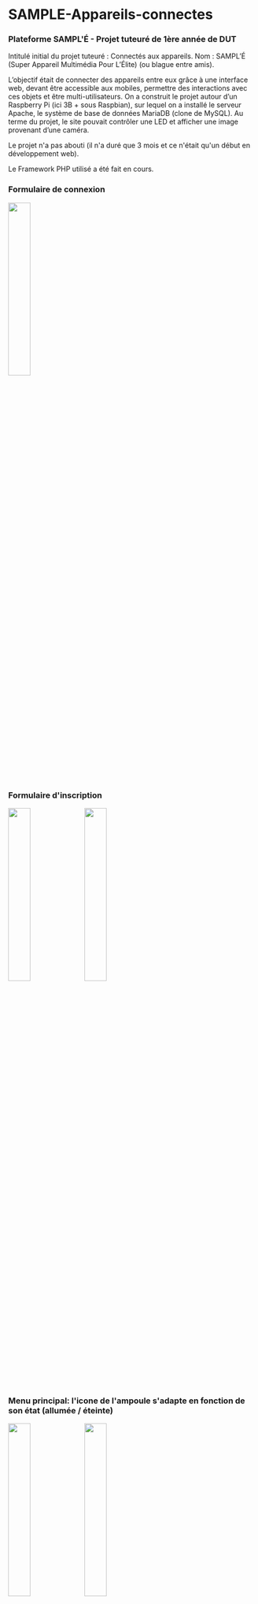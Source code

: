 # SAMPLE-Appareils-connectes
### Plateforme SAMPL'É - Projet tuteuré de 1ère année de DUT

Intitulé initial du projet tuteuré : Connectés aux appareils.
Nom : SAMPL’É (Super Appareil Multimédia Pour L’Élite) (ou blague entre amis).

L’objectif était de connecter des appareils entre eux grâce à une interface web, devant être accessible aux mobiles, permettre des interactions avec ces objets et être multi-utilisateurs. 
On a construit le projet autour d’un Raspberry Pi (ici 3B + sous Raspbian), sur lequel on a installé le serveur Apache, le système de base de données MariaDB (clone de MySQL).
Au terme du projet, le site pouvait contrôler une LED et afficher une image provenant d’une caméra.

Le projet n'a pas abouti (il n'a duré que 3 mois et ce n'était qu'un début en développement web).

Le Framework PHP utilisé a été fait en cours.

### Formulaire de connexion
<div>
  <img src="https://raw.githubusercontent.com/corentin703/SAMPLE-Appareils-connectes/master/ReadMe/Login.jpg" width=30%"/>
</div>

### Formulaire d'inscription                                                                                                             
<div>                                                                                                                      
  <img src="https://raw.githubusercontent.com/corentin703/SAMPLE-Appareils-connectes/master/ReadMe/SignUp1.jpg" width=30%"/> 
  <img src="https://raw.githubusercontent.com/corentin703/SAMPLE-Appareils-connectes/master/ReadMe/SignUp2.jpg" width=30%"/>
</div>

### Menu principal: l'icone de l'ampoule s'adapte en fonction de son état (allumée / éteinte)
<div>
  <img src="https://raw.githubusercontent.com/corentin703/SAMPLE-Appareils-connectes/master/ReadMe/MainMenu-LightOn.jpg" width=30%"/>
  <img src="https://raw.githubusercontent.com/corentin703/SAMPLE-Appareils-connectes/master/ReadMe/MainMenu-LightOff.jpg" width=30%"/>
</div>

### Modèle relationel de la base de données
<br/>
<img src="https://raw.githubusercontent.com/corentin703/SAMPLE-Appareils-connectes/master/ReadMe/DB.jpg" width=100%"/>
<br/>

### Projet fait par : 
- <a href="https://github.com/LamiRemy">Rémy CRESPE</a>
- <a href="https://github.com/mickou43">Mickaël DAUPHIN</a>
- <a href="https://github.com/Lyawii">Julie TROUCHKINE</a>
- <a href="https://github.com/corentin703">Corentin VÉROT</a>
